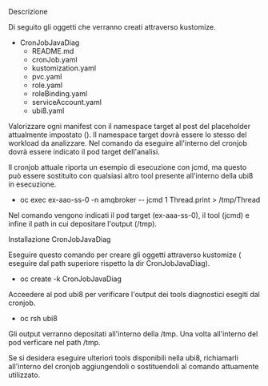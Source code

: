 Descrizione


Di seguito gli oggetti che verranno creati attraverso kustomize.


- CronJobJavaDiag
  - README.md
  - cronJob.yaml
  - kustomization.yaml
  - pvc.yaml
  - role.yaml
  - roleBinding.yaml
  - serviceAccount.yaml
  - ubi8.yaml

Valorizzare ogni manifest con il namespace target al post del placeholder attualmente impostato (<namespace>).
Il namespace target dovrà essere lo stesso del workload da analizzare.
Nel comando da eseguire all'interno del cronjob dovrà essere indicato il pod target dell'analisi.

Il cronjob attuale riporta un esempio di esecuzione con jcmd, ma questo può essere sostituito con qualsiasi altro tool presente all'interno della ubi8 in esecuzione.

- oc exec ex-aao-ss-0 -n amqbroker -- jcmd 1 Thread.print > /tmp/Thread

Nel comando vengono indicati il pod target (ex-aaa-ss-0), il tool (jcmd) e infine il path in cui depositare l'output (/tmp).



Installazione CronJobJavaDiag


Eseguire questo comando per creare gli oggetti attraverso kustomize ( eseguire dal path superiore rispetto la dir CronJobJavaDiag).

- oc create -k CronJobJavaDiag

Acceedere al pod ubi8 per verificare l'output dei tools diagnostici esegiti dal cronjob.

- oc rsh ubi8

Gli output verranno depositati all'interno della /tmp.
Una volta all'interno del pod verficare nel path /tmp.

Se si desidera eseguire ulteriori tools disponibili nella ubi8, richiamarli all'interno del cronjob aggiungendoli o sostituendoli al comando attuamente utilizzato.
